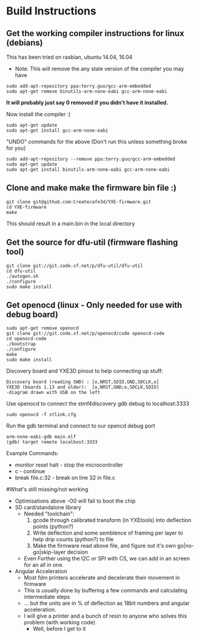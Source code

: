 # Build Instructions

## Get the working compiler instructions for linux (debians)
This has been tried on rasbian, ubuntu 14.04, 16.04
* Note: This will remove the any stale version of the compiler you may have
```shell
sudo add-apt-repository ppa:terry.guo/gcc-arm-embedded
sudo apt-get remove binutils-arm-none-eabi gcc-arm-none-eabi

```
__It will probably just say 0 removed if you didn't have it installed.__

Now install the compiler :)
```shell
sudo apt-get update
sudo apt-get install gcc-arm-none-eabi
```
"UNDO" commands for the above (Don't run this unless something broke for you)
```shell
sudo add-apt-repository --remove ppa:terry.guo/gcc-arm-embedded
sudo apt-get update
sudo apt-get install binutils-arm-none-eabi gcc-arm-none-eabi
```
## Clone and make make the firmware bin file :)
```shell
git clone git@github.com:Createcafe3d/YXE-firmware.git
cd YXE-firmware
make
```
This should result in a main.bin in the local directory

## Get the source for dfu-util (firmware flashing tool)
```shell
git clone git://git.code.sf.net/p/dfu-util/dfu-util
cd dfu-util
./autogen.sh
./configure
sudo make install
```
## Get openocd (linux - Only needed for use with debug board)
```shell
sudo apt-get remove openocd
git clone git://git.code.sf.net/p/openocd/code openocd-code
cd openocd-code
./bootstrap
./configure
make
sudo make install
```
Discovery board and YXE3D pinout to help connecting up stuff:
```shell
Discovery board (reading SWD) : [o,NRST,SDIO,GND,SDCLK,o]
YXE3D (boards 1.13 and older):  [o,NRST,GND;o,SDCLK,SDIO]
-diagram drawn with USB on the left
```
Use openocd to connect the stmf4discovery gdb debug to localhost:3333
```shell
sudo openocd -f stlink.cfg
```
Run the gdb terminal and connect to our opencd debug port
```shell
arm-none-eabi-gdb main.elf
(gdb) target remote localhost:3333
```
Example Commands:
* monitor reset halt - stop the microcontroller
* c - continue
* break file.c:32 - break on line 32 in file.c

#What's still missing/not working
* Optimisations above -O0 will fail to boot the chip 
* SD card/standalone library
    * Needed "toolchain":
        1. gcode through calibrated transform (in YXEtools) into deflection points (python?)
        2. Write deflection and some semblence of framing per layer to help drip counts (python?) to file
        3. Make the firmware read above file, and figure out it's own go|no-go|skip-layer decision
    * Even Further using the I2C or SPI with CS, we can add in an screen for an all in one.
* Angular Acceleration
    * Most fdm printers accelerate and decelerate their movement in firmware
    * This is usually done by buffering a few commands and calculating intermediate steps
    * ... but the units are in % of deflection as 18bit numbers and angular acceleration.
    * I will give a printer and a bunch of resin to anyone who solves this problem (with working code)
        * Well, before I get to it

